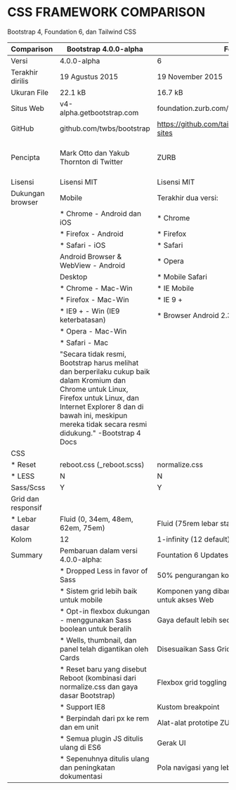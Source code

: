 # CSS FRAMEWORK COMPARISON
Bootstrap 4, Foundation 6, dan Tailwind CSS

|Comparison	|Bootstrap 4.0.0-alpha	|Foundation 6 NEW|Tailwind |
|-----------|-----------------------|----------------|---------|
|Versi		|4.0.0-alpha	|6		|V.0.4
|Terakhir dirilis	| 19 Agustus 2015	|19 November 2015	| Oktober 2017|
|Ukuran File	|22.1 kB	|16.7 kB	|36.4 kB
|Situs Web	|v4-alpha.getbootstrap.com|	foundation.zurb.com/sites	|https://tailwindcss.com
|GitHub		|github.com/twbs/bootstrap	|https://github.com/tailwindcssgithub.com/zurb/foundation-sites	|
|Pencipta	|Mark Otto dan Yakub Thornton di Twitter	|ZURB|Adam Wathan, Jonathan Reinink, David Hemphill, and Steve Schoger.|
|Lisensi	|Lisensi MIT	|Lisensi MIT	|Lisensi MIT|
|Dukungan browser	|Mobile	|Terakhir dua versi:	|* Chrome|
|	|* Chrome - Android dan iOS	|* Chrome	|* Safari|
|	|* Firefox - Android		|* Firefox	|* Internet Explorer|
|	|* Safari - iOS		|* Safari	|* Firefox|
|	|Android Browser & WebView - Android	|* Opera	|* Edge
|	|Desktop	|* Mobile Safari	|
|	|* Chrome - Mac-Win	|* IE Mobile	|
|	|* Firefox - Mac-Win	|* IE 9 +	|
|	|* IE9 + - Win (IE9 keterbatasan)	|* Browser Android 2.3 +	|
|	|* Opera - Mac-Win
|	|* Safari - Mac
|	|"Secara tidak resmi, Bootstrap harus melihat dan berperilaku cukup baik dalam Kromium dan Chrome untuk Linux, Firefox untuk Linux, dan Internet Explorer 8 dan di bawah ini, meskipun mereka tidak secara resmi didukung." -Bootstrap 4 Docs		|
|CSS	
|* Reset	|reboot.css (_reboot.scss)	|normalize.css	|normalize.css
|* LESS	|N	|N	|N	|
|Sass/Scss	|Y	|Y	|Y
|Grid dan responsif	|	|	|	|
|* Lebar dasar	|Fluid (0, 34em, 48em, 62em, 75em)	|Fluid (75rem lebar standar)	|
|Kolom	|12	|1-infinity (12 default)	|
|Summary	|Pembaruan dalam versi 4.0.0-alpha:|Fountation 6 Updates:|
|			|* Dropped Less in favor of Sass|50% pengurangan kode|
|			|* Sistem grid lebih baik untuk mobile |Komponen yang dibangun dengan lebih banyak perhatian untuk akses Web |
|			|* Opt-in flexbox dukungan - menggunakan Sass boolean untuk beralih|Gaya default lebih sedikit untuk menimpa|
|			|* Wells, thumbnail, dan panel telah digantikan oleh Cards|Disesuaikan Sass Grid |
|			|* Reset baru yang disebut Reboot (kombinasi dari normalize.css dan gaya dasar Bootstrap)|Flexbox grid toggling|
|			|* Support IE8 | Kustom breakpoint |
|			|* Berpindah dari px ke rem dan em unit | Alat-alat prototipe ZURB|
|			|* Semua plugin JS ditulis ulang di ES6 |Gerak UI|
|			|* Sepenuhnya ditulis ulang dan peningkatan dokumentasi |Pola navigasi yang lebih fleksibel|
